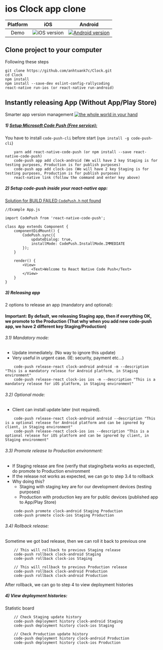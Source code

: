 # ios Clock app clone

| Platform |                                     iOS                                    |                                     Android                                    |
|:--------:|:--------------------------------------------------------------------------:|:------------------------------------------------------------------------------:|
|   Demo   | ![iOS version](https://media.giphy.com/media/1iLp6mLO4heVV6j6/source.gif) | [![Android version](https://media.giphy.com/media/l3q2J3YaYcznHLLhe/source.gif)](https://www.youtube.com/watch?v=8SFb4ZL6SQc&feature=youtu.be) |

## Clone project to your computer

Following these steps

```
git clone https://github.com/anhtuank7c/Clock.git
cd Clock
npm install
npm install --save-dev eslint-config-rallycoding
react-native run-ios (or react-native run-android)
```

## Instantly releasing App (Without App/Play Store)

Smarter app version management
[![the whole world in your hand](http://i.imgur.com/795Sx23.png)](https://www.youtube.com/watch?v=hXrqnfcW_Y8)

##### 1) [Setup Microsoft Code Push (Free service):](https://microsoft.github.io/code-push/)

You have to install `code-push-cli` before start (`npm install -g code-push-cli`)

```
    yarn add react-native-code-push (or npm install --save react-native-code-push)
    code-push app add clock-android (We will have 2 key Staging is for testing purposes, Production is for publish purposes)
    code-push app add clock-ios (We will have 2 key Staging is for testing purposes, Production is for publish purposes)
    react-native link (follow the command and enter key above)
```

##### 2) Setup code-push inside your react-native app:
[Solution for BUILD FAILED `CodePush.h` not found](https://github.com/Microsoft/react-native-code-push/issues/662#issuecomment-272901612)

```
//Example App.js

import CodePush from 'react-native-code-push';

class App extends Component {
    componentDidMount() {
        CodePush.sync({
            updateDialog: true,
            installMode: CodePush.InstallMode.IMMEDIATE
        });
    }

    render() {
        <View>
            <Text>Welcome to React Native Code Push</Text>
        </View>
    }
}

```

##### 3) Releasing app

2 options to release an app (mandatory and optional):

#### Important: By default, we releasing Staging app, then if everything OK, we promote to the Production (That why when you add new code-push app, we have 2 different key Staging/Production)

###### 3.1) Mandatory mode:

-  Update immediately. (No way to ignore this update)
-  Very useful in urgent case. (IE: security, payment etc...)

```
    code-push release-react clock-android android -m --description "This is a mandatory release for Android platform, in Staging environment"
    code-push release-react clock-ios ios -m --description "This is a mandatory release for iOS platform, in Staging environment"
```

###### 3.2) Optional mode:
- Client can install update later (not required).

```
    code-push release-react clock-android android --description "This is a optional release for Android platform and can be ignored by client, in Staging environment"
    code-push release-react clock-ios ios --description "This is a optional release for iOS platform and can be ignored by client, in Staging environment"
```

###### 3.3) Promote release to Production environment:

- If Staging release are fine (verify that staging/beta works as expected), do promote to Production environment
- If the release not works as expected, we can go to step 3.4 to rollback
- Why doing this?
    - Staging with staging key are for our development devices (testing purposes)
    - Production with production key are for public devices (published app to App/Play Store)

```
    code-push promote clock-android Staging Production
    code-push promote clock-ios Staging Production
```

###### 3.4) Rollback release:

Sometime we got bad release, then we can roll it back to previous one

```
    // This will rollback to previous Staging release
    code-push rollback clock-android Staging
    code-push rollback clock-ios Staging

    // This will rollback to previous Production release
    code-push rollback clock-android Production
    code-push rollback clock-android Production
```

After rollback, we can go to step 4 to view deployment histories

##### 4) View deployment histories:

Statistic board

```
    // Check Staging update history
    code-push deployment history clock-android Staging
    code-push deployment history clock-ios Staging

    // Check Production update history
    code-push deployment history clock-android Production
    code-push deployment history clock-ios Production
```
